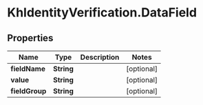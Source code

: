 # KhIdentityVerification.DataField

## Properties

Name | Type | Description | Notes
------------ | ------------- | ------------- | -------------
**fieldName** | **String** |  | [optional] 
**value** | **String** |  | [optional] 
**fieldGroup** | **String** |  | [optional] 


